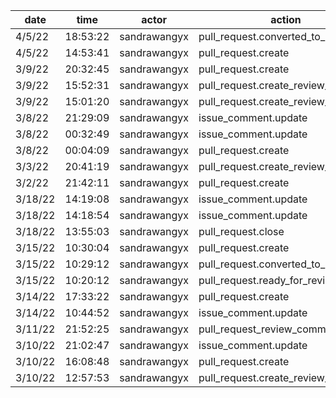 | date    | time     | actor        | action                             | repo             | user         | data.team | data.new_repo_permission | data.old_repo_permission |
| ------- | -------- | ------------ | ---------------------------------- | ---------------- | ------------ | --------- | ------------------------ | ------------------------ |
| 4/5/22  | 18:53:22 | sandrawangyx | pull_request.converted_to_draft    | hyperledger/besu | sandrawangyx |           |                          |                          |
| 4/5/22  | 14:53:41 | sandrawangyx | pull_request.create                | hyperledger/besu | sandrawangyx |           |                          |                          |
| 3/9/22  | 20:32:45 | sandrawangyx | pull_request.create                | hyperledger/besu | sandrawangyx |           |                          |                          |
| 3/9/22  | 15:52:31 | sandrawangyx | pull_request.create_review_request | hyperledger/besu | sandrawangyx |           |                          |                          |
| 3/9/22  | 15:01:20 | sandrawangyx | pull_request.create_review_request | hyperledger/besu | sandrawangyx |           |                          |                          |
| 3/8/22  | 21:29:09 | sandrawangyx | issue_comment.update               | hyperledger/besu |              |           |                          |                          |
| 3/8/22  | 00:32:49 | sandrawangyx | issue_comment.update               | hyperledger/besu |              |           |                          |                          |
| 3/8/22  | 00:04:09 | sandrawangyx | pull_request.create                | hyperledger/besu | sandrawangyx |           |                          |                          |
| 3/3/22  | 20:41:19 | sandrawangyx | pull_request.create_review_request | hyperledger/besu | sandrawangyx |           |                          |                          |
| 3/2/22  | 21:42:11 | sandrawangyx | pull_request.create                | hyperledger/besu | sandrawangyx |           |                          |                          |
| 3/18/22 | 14:19:08 | sandrawangyx | issue_comment.update               | hyperledger/besu |              |           |                          |                          |
| 3/18/22 | 14:18:54 | sandrawangyx | issue_comment.update               | hyperledger/besu |              |           |                          |                          |
| 3/18/22 | 13:55:03 | sandrawangyx | pull_request.close                 | hyperledger/besu | sandrawangyx |           |                          |                          |
| 3/15/22 | 10:30:04 | sandrawangyx | pull_request.create                | hyperledger/besu | sandrawangyx |           |                          |                          |
| 3/15/22 | 10:29:12 | sandrawangyx | pull_request.converted_to_draft    | hyperledger/besu | sandrawangyx |           |                          |                          |
| 3/15/22 | 10:20:12 | sandrawangyx | pull_request.ready_for_review      | hyperledger/besu | sandrawangyx |           |                          |                          |
| 3/14/22 | 17:33:22 | sandrawangyx | pull_request.create                | hyperledger/besu | sandrawangyx |           |                          |                          |
| 3/14/22 | 10:44:52 | sandrawangyx | issue_comment.update               | hyperledger/besu |              |           |                          |                          |
| 3/11/22 | 21:52:25 | sandrawangyx | pull_request_review_comment.delete | hyperledger/besu |              |           |                          |                          |
| 3/10/22 | 21:02:47 | sandrawangyx | issue_comment.update               | hyperledger/besu |              |           |                          |                          |
| 3/10/22 | 16:08:48 | sandrawangyx | pull_request.create                | hyperledger/besu | sandrawangyx |           |                          |                          |
| 3/10/22 | 12:57:53 | sandrawangyx | pull_request.create_review_request | hyperledger/besu | sandrawangyx |           |                          |                          |
